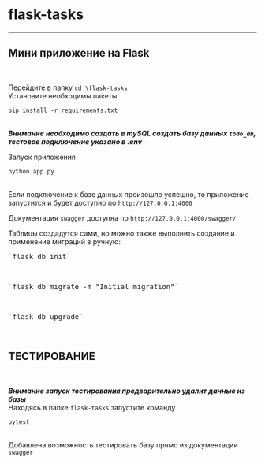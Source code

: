 # flask-tasks
<hr/>
<h2>Мини приложение на Flask</h2> <br/>

Перейдите в папку `cd \flask-tasks`<br/>
Установите необходимы пакеты <pre>`pip install -r requirements.txt`</pre><br/>
***Внимание необходимо создать в mySQL создать базу данных `todo_db`, тестовое подключение указано в .env*** <br/>

Запуск приложения <pre>`python app.py`</pre> <br/>
Если подключение к базе данных произошло успешно, то приложение запустится и будет доступно по `http://127.0.0.1:4000`<br/> 

Документация `swagger` доступна по `http://127.0.0.1:4000/swagger/`

Таблицы создадутся сами, но можно также выполнить создание и применение миграций в ручную: <br/>
<pre>`flask db init`</pre> <br/>
<pre>`flask db migrate -m "Initial migration"`</pre> <br/>
<pre>`flask db upgrade`</pre> <br/>

<h2>ТЕСТИРОВАНИЕ</h2> <br/>

***Внимание запуск тестирования предварительно удалит данные из базы*** <br/>
Находясь в папке `flask-tasks` запустите команду <pre>`pytest`</pre> <br/>
Добавлена возможность тестировать базу прямо из документации `swagger` <br/>
